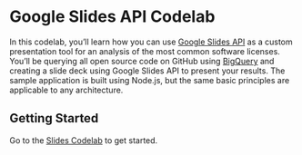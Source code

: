 # Google Slides API Codelab

In this codelab, you’ll learn how you can use
[Google Slides API](https://developers.google.com/slides/) as a custom
presentation tool for an analysis of the most common software licenses. You’ll
be querying all open source code on GitHub using
[BigQuery](https://cloud.google.com/bigquery/) and creating a slide deck using
Google Slides API to present your results. The sample application is built using
Node.js, but the same basic principles are applicable to any architecture.

## Getting Started

Go to the
[Slides Codelab](https://codelabs.developers.google.com/codelabs/slides-api/#0)
to get started.

